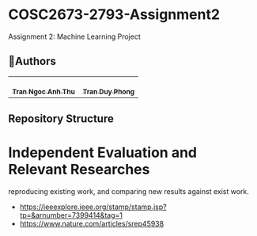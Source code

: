 # COSC2673-2793-Assignment2


Assignment 2: Machine Learning Project

## 🤝‍Authors

<!-- ALL-CONTRIBUTORS-LIST:START - Do not remove or modify this section -->
<!-- prettier-ignore-start -->
<!-- markdownlint-disable -->
<table>
  <tr>
    <td align="center"><a href="https://github.com/tnathu-ai"><br /><sub><b>Tran Ngoc Anh Thu</b></sub></a><br /></td>
    <td align="center"><a href="https://github.com/phong-s3879069"><br /><sub><b>Tran Duy Phong</b></sub></a><br /></td>
    </tr>
</table>

## Repository Structure

# Independent Evaluation and Relevant Researches

reproducing existing work, and comparing new results against exist work.
+ https://ieeexplore.ieee.org/stamp/stamp.jsp?tp=&arnumber=7399414&tag=1
+ https://www.nature.com/articles/srep45938
